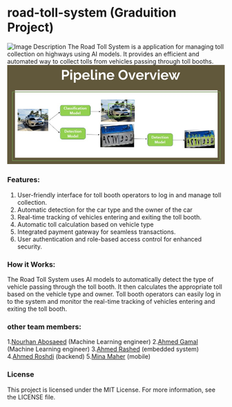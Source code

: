 # road-toll-system (Graduition Project)
![Image Description](https://github.com/nourhan412/JANUS_Automated_Road_Gates_System--Graduation_Project/blob/main/images/maquette.jpg)
The Road Toll System is a application for managing toll collection on highways using AI models. It provides an efficient and automated way to collect tolls from vehicles passing through toll booths.
![Image Description](https://github.com/mahmoudbahaa755/road-toll-system/blob/main/main%20pipeline.jpg)
### Features:
  1. User-friendly interface for toll booth operators to log in and manage toll collection.
  2. Automatic detection for the car type and the owner of the car
  3. Real-time tracking of vehicles entering and exiting the toll booth.
  4. Automatic toll calculation based on vehicle type 
  5. Integrated payment gateway for seamless transactions.
  6. User authentication and role-based access control for enhanced security.
### How it Works:
The Road Toll System uses AI models to automatically detect the type of vehicle passing through the toll booth. It then calculates the appropriate toll based on the vehicle type and owner. Toll booth operators can easily log in to the system and monitor the real-time tracking of vehicles entering and exiting the toll booth.


### other team members:

  1.[Nourhan Abosaeed](https://github.com/ahmedrashed) (Machine Learning engineer)
  2.[Ahmed Gamal](https://github.com/ahmedrashed) (Machine Learning engineer)
  3.[Ahmed Rashed](https://github.com/ahmedrashed) (embedded system)
  4.[Ahmed Roshdi](https://github.com/ahmedrashed) (backend)
  5.[Mina Maher](https://github.com/ahmedrashed) (mobile)
 

### License
This project is licensed under the MIT License. For more information, see the LICENSE file.
